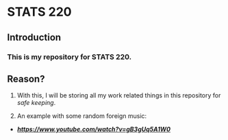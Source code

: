 # **STATS 220**


## Introduction
### This is my **repository** for STATS 220.


## Reason?
 1. With this, I will be storing all my work related things in this repository for *safe keeping*.

 2. An example with some random foreign music:
  - ***https://www.youtube.com/watch?v=gB3gUq5A1W0***
